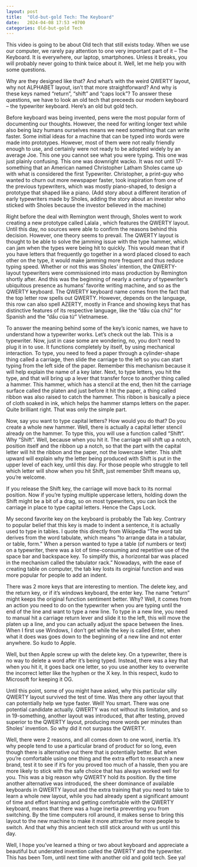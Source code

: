 ```yaml
---
layout: post
title:  "Old-but-gold Tech: The Keyboard"
date:   2024-04-08 17:53 +0700
categories: Old-but-gold Tech
---
```


This video is going to be about Old tech that still exists today. When we use our computer, we rarely pay attention to one very important part of it – The Keyboard. It is everywhere, our laptop, smartphones. Unless it breaks, you will probably never going to think twice about it. Well, let me help you with some questions.     

Why are they designed like that? And what’s with the weird QWERTY layout, why not ALPHABET layout, isn’t that more straightforward? And why is these keys named “return”, “shift” and “caps lock”? 
To answer these questions, we have to look an old tech that preceeds our modern keyboard – the typewriter keyboard. Here’s an old but gold tech.

Before keyboard was being invented, pens were the most popular form of documenting our thoughts. However, the need for writing longer text while also being lazy humans ourselves means we need something that can write faster. 
Some initial ideas for a machine that can be typed into words were made into prototypes. However, most of them were not really friendly enough to use, and certainly were not ready to be adopted widely by an average Joe. This one you cannot see what you were typing. This one was just plainly confusing. This one was downright wacko.  It was not until 17-something that an American named Christopher Latham Sholes came up with what is considered the first Typewriter. Christopher, a print-guy who wanted to churn out more newspaper faster, took inspiration from one of the previous typewriters, which was mostly piano-shaped, to design a prototype that shaped like a piano. (Add story about a different iteration of early typewriters made by Sholes, adding the story about an investor who sticked with Sholes because the investor believed in the machine)    

Right before the deal with Remington went through, Sholes went to work creating a new prototype called Lalala , which features the QWERTY layout. Until this day, no sources were able to confirm the reasons behind this decision. However, one theory seems to prevail. The QWERTY layout is thought to be able to solve the jamming issue with the type hammer, which can jam when the types were being hit to quickly. This would mean that if you have letters that frequently go together in a word placed closed to each other on the type, it would make jamming more frequent and thus reduce typing speed. Whether or not this was Sholes’ intention, the QWERTY-layout typewriters were commissioned into mass production by Remington shortly after. And this was the beginning of nearly a century of typewriter’s ubiquitous presence as humans’ favorite writing machine, and so as the QWERTY keyboard.
The QWERTY keyboard name comes from the fact that the top letter row spells out QWERTY. However, depends on the language, this row can also spell AZERTY, mostly in France and showing keys that has distinctive features of its respective language, like the “dấu của chữ”  for Spanish and the “dấu của từ” Vietnamese. 

To answer the meaning behind some of the key’s iconic names, we have to understand how a typewriter works. Let’s check out the lab. This is a typewriter. Now, just in case some are wondering, no, you don’t need to plug it in to use. It functions completely by itself, by using mechanical interaction. To type, you need to feed a paper through a cylinder-shape thing called a carriage, then slide the carriage to the left so you can start typing from the left side of the paper. Remember this mechanism because it will help explain the name of a key later. Next, to type letters, you hit the type, and that will bring up a lever that transfer force to another thing called a hammer. This hammer, which has a stencil at the end, then hit the carriage surface called the platen and just before it hit the paper, a thing called ribbon was also raised to catch the hammer. This ribbon is basically a piece of cloth soaked in ink, which helps the hammer stamps letters on the paper. Quite brilliant right. That was only the simple part. 

Now, say you want to type capital letters? How would you do that? Do you create a whole new hammer. Well, there is actually a capital letter stencil already on the hammer. To type this, you will use a function called “Shift”. Why “Shift”. Well, because when you hit it. The carriage will shift up a notch, position itself and the ribbon up a notch, so that the part with the capital letter will hit the ribbon and the paper, not the lowercase letter. This shift upward will explain why the letter being produced with Shift is put in the upper level of each key, until this day. For those people who struggle to tell which letter will show when you hit Shift, just remember Shift means up, you’re welcome. 

If you release the Shift key, the carriage will move back to its normal position. Now if you’re typing multiple uppercase letters, holding down the Shift might be a bit of a drag, so on most typewriters, you can lock the carriage in place to type capital letters. Hence the Caps Lock. 

My second favorite key on the keyboard is probably the Tab key. Contrary to popular belief that this key is made to indent a sentence, it is actually used to type in tables. I quote this directly from Wikipedia “The word tab derives from the word tabulate, which means "to arrange data in a tabular, or table, form." When a person wanted to type a table (of numbers or text) on a typewriter, there was a lot of time-consuming and repetitive use of the space bar and backspace key. To simplify this, a horizontal bar was placed in the mechanism called the tabulator rack.”  Nowadays, with the ease of creating table on computer, the tab key losts its orginial function and was more popular for people to add an indent.

There was 2 more keys that are interesting to mention. The delete key, and the return key, or if it’s windows keyboard, the enter key. The name “return” might keeps the original function sentiment better. Why? Well, it comes from an action you need to do on the typewriter when you are typing until the end of the line and want to type a new line. To type in a new line, you need to manual hit a carriage return lever and slide it to the left, this will move the platen up a line, and you can actually adjust the space between the lines. When I first use Windows, I don’t get while the key is called Enter, when what it does was goes down to the beginning of a new line and not enter anywhere. So kudo to Apple.

Well, but then Apple screw up with the delete key. On a typewriter, there is no way to delete a word after it’s being typed. Instead, there was a key that when you hit it, it goes back one letter, so you use another key to overwrite the incorrect letter like the hyphen or the X key. In this respect, kudo to Microsoft for keeping it OG.

Until this point, some of you might have asked, why this particular silly QWERTY layout survived the test of time. Was there any other layout that can potentially help we type faster. Well! You smart. There was one potential candidate actually. QWERTY was not without its limitation, and so in 19-something, another layout was introduced, that after testing, proved superior to the QWERTY layout, producing more words per minutes than Sholes’ invention. So why did it not surpass the QWERTY. 

Well, there were 2 reasons, and all comes down to one word, inertia. It’s why people tend to use a particular brand of product for so long, even though there is alternative out there that is potentially better. But when you’re comfortable using one thing and the extra effort to research a new brand, test it to see if it’s for you proved too much of a hassle, then you are more likely to stick with the safe choice that has always worked well for you. This was a big reason why QWERTY hold its position. By the time another alternative was introduced, the sheer dominance of available keyboards in QWERTY layout and the extra training that you need to take to learn a whole new layout, while you had already spent a significant amount of time and effort learning and getting comfortable with the QWERTY keyboard, means that there was a huge inertia preventing you from switching.   By the time computers roll around, it makes sense to bring this layout to the new machine to make it more attractive for more people to switch. And that why this ancient tech still stick around with us until this day.

Well, I hope you’ve learned a thing or two about keyboard and appreciate a beautiful but underated invention called the QWERTY and the typewriter. This has been Tom, until next time with another old and gold tech. See ya!
